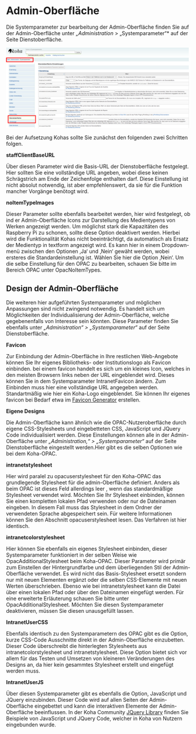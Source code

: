 # Admin-Oberfläche

Die Systemparameter zur bearbeitung der Admin-Oberfläche finden Sie auf der Admin-Oberfläche unter *„Administration* > „Systemparameter“* auf der Seite Dienstoberfläche. 

![Übersicht Systemparameter Dienstoberfläche](../Images/admin_start.png)

Bei der Aufsetzung Kohas sollte Sie zunächst den folgenden zwei Schritten folgen.

**staffClientBaseURL**

Über diesen Parameter wird die Basis-URL der Dienstoberfläche festgelegt. Hier sollten Sie eine vollständige URL angeben, wobei diese keinen Schrägstrich am Ende der Zeichenfolge enthalten darf. Diese Einstellung ist nicht absolut notwendig, ist aber empfehlenswert, da sie für die Funktion mancher Vorgänge benötogt wird.

**noItemTypeImages**

Dieser Parameter sollte ebenfalls bearbeitet werden, hier wird festgelegt, ob ind er Admin-Oberfläche Icons zur Darstellung des Medientypens von Werken angezeigt werden. Um möglichst stark die Kapazitäten des Raspberry Pi  zu schonen, sollte diese Option deaktivert werden. Hierbei wird die Funktionalität Kohas nicht beeinträchtigt, da automatisch als Ersatz der Medientyp in textform angezeigt wird.
Es kann hier in einem Dropdown-menü zwischen den Optionen ‚Ja‘ und ‚Nein‘ gewäht werden, wobei ersteres die Standardeinstellung ist. Wählen Sie hier die Option ‚Nein‘.
Um die selbe Einstellung für den OPAC zu bearbeiten, schauen Sie bitte im Bereich OPAC unter OpacNoItemTypes.

## Design der Admin-Oberfläche

Die weiteren hier aufgeführten Systemparameter und möglichen Anpassungen sind nicht zwingend notwendig. Es handelt sich um Möglichkeiten der Individualisierung der Admin-Oberfläche, welche gegebenenfalls von Interesse sein könnten. Diese Parameter finden Sie ebenfalls unter *„Administration“ > „Systemparameter“* auf der Seite Dienstoberfläche.

**Favicon**

Zur Einbindung der Admin-Oberfläche in Ihre restlichen Web-Angebote können Sie Ihr eigenes Bibliotheks- oder Institutionslogo als Favicon einbinden. bei einem favicon handelt es sich um ein kleines Icon, welches in den meisten Browsern links neben der URL eingeblendet wird. Dieses können Sie in dem Systemparameter IntranetFavicon ändern. Zum Einbinden muss hier eine vollständige URL angegeben werden. Standartmäßig wie hier ein Koha-Logo eingeblendet. Sie können Ihr eigenes favicon bei Bedarf etwa im [Favicon Generator](http://antifavicon.com/) erstellen.

**Eigene Designs**

Die Admin-Oberfläche kann ähnlich wie die OPAC-Nutzeroberfläche durch eigene CSS-Stylesheets und eingebetteten CSS, JavaScript und JQuery Code individualisiert werden.
Diese Einstellungen können alle in der Admin-Oberfläche unter *„Administration,“ > „Systemparameter“* auf der Seite Dienstoberfläche eingestellt werden.Hier gibt es die selben Optionen wie bei dem Koha-OPAC.

**intranetstylesheet**

Hier wird paralel zu opacuserstylesheet für den Koha-OPAC das grundlegende Stylesheet für die admin-Oberfläche definiert. Anders als beim OPAC ist dieses Feld allerdings leer , wenn das standardmäßige Stylesheet verwendet wird. Möchten Sie Ihr Stylesheet einbinden, können Sie einen kompletten lokalen Pfad verwenden oder nur de Dateinamen eingeben. In diesem Fall muss das Stylesheet in dem Ordner der verwendeten Sprache abgespeichert sein. Für weitere Informationen können Sie den Abschnitt opacuserstylesheet lesen. Das Verfahren ist hier identisch.

**intranetcolorstylesheet**

Hier können Sie ebenfalls ein eigenes Stylesheet einbinden, dieser Systemparameter funktioniert in der selben Weise wie OpacAdditionalStylesheet beim Koha-OPAC. Dieser Parameter wird primär zum Einstellen der Hintergrundfarbe und dem überliegenden Stil der Admin-Oberfläche verwendet. Es wird nicht das Basis-Stylesheet ersetzt sondern nur mit neuen Elementen ergänzt oder die selben CSS-Elemente mit neuen Werten überschrieben. Ebenso wie bei intranetstylesheet kann die Datei über einen lokalen Pfad oder über den Dateinamen eingefügt werden. Für eine erweiterte Erläuterung schauen Sie bitte unter OpacAdditionalStylesheet.
Möchten Sie diesen Systemparameter deaktivieren, müssen Sie diesen unausgefüllt lassen.

**IntranetUserCSS**

Ebenfalls identisch zu den Systemparametern des OPAC gibt es die Option, kurze CSS-Code Ausschnitte direkt in der Admin-Oberfläche einzubetten. Dieser Code überschreibt die hinterlegten Stylesheets aus intranetcolorstylesheet und intranetstylesheet. Diese Option bietet sich vor allem für das Testen und Umsetzen von kleineren Veränderungen des Designs an, da hier kein gesammtes Stylesheet erstellt und eingefügt werden muss.

**IntranetUserJS**

Über diesen Systemparameter gibt es ebenfalls die Option, JavaScript und JQuery einzubinden. Dieser Code wird auf allen Seiten der Admin-Oberfläche eingebettet und kann die interaktiven Elemente der Admin-Oberfläche beeinflussen. In der Koha Community [JQuery Library](http://wiki.koha-community.org/wiki/JQuery_Library) finden Sie Beispiele von JavaScript und JQuery Code, welcher in Koha von Nutzern eingebunden wurde.